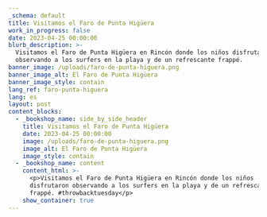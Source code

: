 ```yaml
---
_schema: default
title: Visitamos el Faro de Punta Higüera
work_in_progress: false
date: 2023-04-25 00:00:00
blurb_description: >-
  Visitamos el Faro de Punta Higüera en Rincón donde los niños disfrutaron
  observando a los surfers en la playa y de un refrescante frappé.
banner_image: /uploads/faro-de-punta-higuera.png
banner_image_alt: El Faro de Punta Higüera
banner_image_style: contain
lang_ref: faro-punta-higuera
lang: es
layout: post
content_blocks:
  - _bookshop_name: side_by_side_header
    title: Visitamos el Faro de Punta Higüera
    date: 2023-04-25 00:00:00
    image: /uploads/faro-de-punta-higuera.png
    image_alt: El Faro de Punta Higüera
    image_style: contain
  - _bookshop_name: content
    content_html: >-
      <p>Visitamos el Faro de Punta Higüera en Rincón donde los niños
      disfrutaron observando a los surfers en la playa y de un refrescante
      frappé. #throwbacktuesday</p>
    show_container: true
---
```

